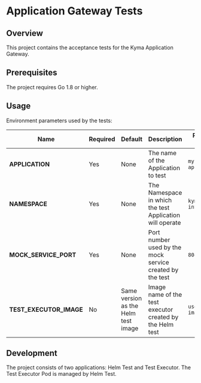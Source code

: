 # Application Gateway Tests

## Overview

This project contains the acceptance tests for the Kyma Application Gateway.

## Prerequisites

The project requires Go 1.8 or higher.

## Usage

Environment parameters used by the tests:

| Name | Required | Default | Description | Possible values |
|------|----------|---------|-------------|-----------------|
| **APPLICATION** | Yes | None | The name of the Application to test | `my-application` |
| **NAMESPACE** | Yes | None | The Namespace in which the test Application will operate | `kyma-integration` |
| **MOCK_SERVICE_PORT** | Yes | None |  Port number used by the mock service created by the test | `8080` |
| **TEST_EXECUTOR_IMAGE** | No | Same version as the Helm test image  | Image name of the test executor created by the Helm test  | `user/my-image:1.0.0` |


## Development

The project consists of two applications: Helm Test and Test Executor.
The Test Executor Pod is managed by Helm Test.
